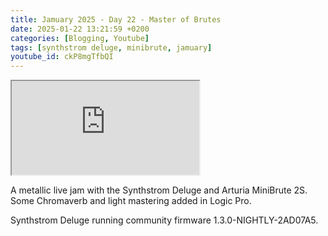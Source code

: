```yaml
---
title: Jamuary 2025 - Day 22 - Master of Brutes
date: 2025-01-22 13:21:59 +0200
categories: [Blogging, Youtube]
tags: [synthstrom deluge, minibrute, jamuary]
youtube_id: ckP8mgTfbQI
---
```



<div class="embed-responsive embed-responsive-16by9" >
    <iframe class="embed-responsive-item"  src="https://www.youtube.com/embed/{{ page.youtube_id }}"></iframe>
</div>

A metallic live jam with the Synthstrom Deluge and Arturia MiniBrute 2S. Some Chromaverb and light mastering added in Logic Pro. 

Synthstrom Deluge running community firmware 1.3.0-NIGHTLY-2AD07A5.